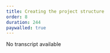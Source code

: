 ```yaml
---
title: Creating the project structure
order: 8 
duration: 244
paywalled: true
---
```


No transcript available
